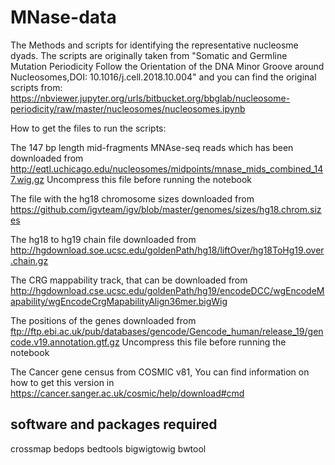 # MNase-data
The Methods and scripts for identifying the representative nucleosme dyads. The scripts are originally taken from "Somatic and Germline Mutation Periodicity Follow the Orientation of the DNA Minor Groove around Nucleosomes,DOI: 10.1016/j.cell.2018.10.004" and you can find the original scripts from: https://nbviewer.jupyter.org/urls/bitbucket.org/bbglab/nucleosome-periodicity/raw/master/nucleosomes/nucleosomes.ipynb


How to get the files to run the scripts:

The 147 bp length mid-fragments MNAse-seq reads which has been downloaded from http://eqtl.uchicago.edu/nucleosomes/midpoints/mnase_mids_combined_147.wig.gz
Uncompress this file before running the notebook

The file with the hg18 chromosome sizes downloaded from https://github.com/igvteam/igv/blob/master/genomes/sizes/hg18.chrom.sizes

The hg18 to hg19 chain file downloaded from http://hgdownload.soe.ucsc.edu/goldenPath/hg18/liftOver/hg18ToHg19.over.chain.gz

The CRG mappability track, that can be downloaded from http://hgdownload.cse.ucsc.edu/goldenPath/hg19/encodeDCC/wgEncodeMapability/wgEncodeCrgMapabilityAlign36mer.bigWig

The positions of the genes downloaded from ftp://ftp.ebi.ac.uk/pub/databases/gencode/Gencode_human/release_19/gencode.v19.annotation.gtf.gz
Uncompress this file before running the notebook

The Cancer gene census from COSMIC v81, You can find information on how to get this version in https://cancer.sanger.ac.uk/cosmic/help/download#cmd

## software and packages required

crossmap
bedops
bedtools
bigwigtowig
bwtool 
